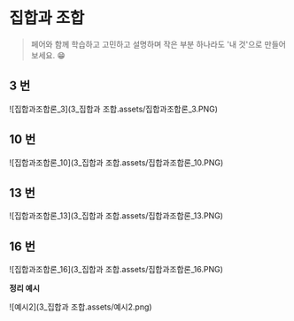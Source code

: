 # 집합과 조합

> 페어와 함께 학습하고 고민하고 설명하며 작은 부분 하나라도 '내 것'으로 만들어보세요. 😁



## 3 번

![집합과조합론_3](3_집합과 조합.assets/집합과조합론_3.PNG)



## 10 번

![집합과조합론_10](3_집합과 조합.assets/집합과조합론_10.PNG)



## 13 번

![집합과조합론_13](3_집합과 조합.assets/집합과조합론_13.PNG)



## 16 번

![집합과조합론_16](3_집합과 조합.assets/집합과조합론_16.PNG)





**정리 예시**

![예시2](3_집합과 조합.assets/예시2.png)